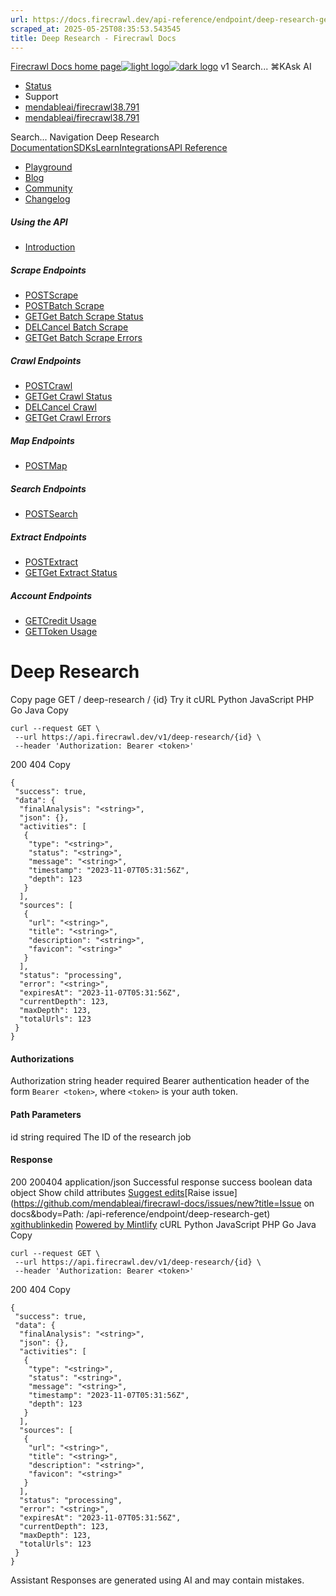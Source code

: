 ```yaml
---
url: https://docs.firecrawl.dev/api-reference/endpoint/deep-research-get
scraped_at: 2025-05-25T08:35:53.543545
title: Deep Research - Firecrawl Docs
---
```


[Firecrawl Docs home page![light logo](https://mintlify.s3.us-west-1.amazonaws.com/firecrawl/logo/logo.png)![dark logo](https://mintlify.s3.us-west-1.amazonaws.com/firecrawl/logo/logo-dark.png)](https://firecrawl.dev)
v1
Search...
⌘KAsk AI
  * [Status](https://firecrawl.betteruptime.com)
  * Support
  * [mendableai/firecrawl38.791](https://github.com/mendableai/firecrawl)
  * [mendableai/firecrawl38.791](https://github.com/mendableai/firecrawl)


Search...
Navigation
Deep Research
[Documentation](https://docs.firecrawl.dev/introduction)[SDKs](https://docs.firecrawl.dev/sdks/overview)[Learn](https://www.firecrawl.dev/blog/category/tutorials)[Integrations](https://www.firecrawl.dev/app)[API Reference](https://docs.firecrawl.dev/api-reference/introduction)
* [Playground](https://firecrawl.dev/playground)
* [Blog](https://firecrawl.dev/blog)
* [Community](https://discord.gg/gSmWdAkdwd)
* [Changelog](https://firecrawl.dev/changelog)
##### Using the API
  * [Introduction](https://docs.firecrawl.dev/api-reference/introduction)


##### Scrape Endpoints
  * [POSTScrape](https://docs.firecrawl.dev/api-reference/endpoint/scrape)
  * [POSTBatch Scrape](https://docs.firecrawl.dev/api-reference/endpoint/batch-scrape)
  * [GETGet Batch Scrape Status](https://docs.firecrawl.dev/api-reference/endpoint/batch-scrape-get)
  * [DELCancel Batch Scrape](https://docs.firecrawl.dev/api-reference/endpoint/batch-scrape-delete)
  * [GETGet Batch Scrape Errors](https://docs.firecrawl.dev/api-reference/endpoint/batch-scrape-get-errors)


##### Crawl Endpoints
  * [POSTCrawl](https://docs.firecrawl.dev/api-reference/endpoint/crawl-post)
  * [GETGet Crawl Status](https://docs.firecrawl.dev/api-reference/endpoint/crawl-get)
  * [DELCancel Crawl](https://docs.firecrawl.dev/api-reference/endpoint/crawl-delete)
  * [GETGet Crawl Errors](https://docs.firecrawl.dev/api-reference/endpoint/crawl-get-errors)


##### Map Endpoints
  * [POSTMap](https://docs.firecrawl.dev/api-reference/endpoint/map)


##### Search Endpoints
  * [POSTSearch](https://docs.firecrawl.dev/api-reference/endpoint/search)


##### Extract Endpoints
  * [POSTExtract](https://docs.firecrawl.dev/api-reference/endpoint/extract)
  * [GETGet Extract Status](https://docs.firecrawl.dev/api-reference/endpoint/extract-get)


##### Account Endpoints
  * [GETCredit Usage](https://docs.firecrawl.dev/api-reference/endpoint/credit-usage)
  * [GETToken Usage](https://docs.firecrawl.dev/api-reference/endpoint/token-usage)


# Deep Research
Copy page
GET
/
deep-research
/
{id}
Try it
cURL
Python
JavaScript
PHP
Go
Java
Copy
```
curl --request GET \
 --url https://api.firecrawl.dev/v1/deep-research/{id} \
 --header 'Authorization: Bearer <token>'
```

200
404
Copy
```
{
 "success": true,
 "data": {
  "finalAnalysis": "<string>",
  "json": {},
  "activities": [
   {
    "type": "<string>",
    "status": "<string>",
    "message": "<string>",
    "timestamp": "2023-11-07T05:31:56Z",
    "depth": 123
   }
  ],
  "sources": [
   {
    "url": "<string>",
    "title": "<string>",
    "description": "<string>",
    "favicon": "<string>"
   }
  ],
  "status": "processing",
  "error": "<string>",
  "expiresAt": "2023-11-07T05:31:56Z",
  "currentDepth": 123,
  "maxDepth": 123,
  "totalUrls": 123
 }
}
```

#### Authorizations
[​](https://docs.firecrawl.dev/api-reference/endpoint/deep-research-get#authorization-authorization)
Authorization
string
header
required
Bearer authentication header of the form `Bearer <token>`, where `<token>` is your auth token.
#### Path Parameters
[​](https://docs.firecrawl.dev/api-reference/endpoint/deep-research-get#parameter-id)
id
string
required
The ID of the research job
#### Response
200
200404
application/json
Successful response
[​](https://docs.firecrawl.dev/api-reference/endpoint/deep-research-get#response-success)
success
boolean
[​](https://docs.firecrawl.dev/api-reference/endpoint/deep-research-get#response-data)
data
object
Show child attributes
[Suggest edits](https://github.com/mendableai/firecrawl-docs/edit/main/api-reference/endpoint/deep-research-get.mdx)[Raise issue](https://github.com/mendableai/firecrawl-docs/issues/new?title=Issue on docs&body=Path: /api-reference/endpoint/deep-research-get)
[x](https://x.com/firecrawl_dev)[github](https://github.com/mendableai/firecrawl)[linkedin](https://www.linkedin.com/company/firecrawl)
[Powered by Mintlify](https://mintlify.com/preview-request?utm_campaign=poweredBy&utm_medium=referral&utm_source=docs.firecrawl.dev)
cURL
Python
JavaScript
PHP
Go
Java
Copy
```
curl --request GET \
 --url https://api.firecrawl.dev/v1/deep-research/{id} \
 --header 'Authorization: Bearer <token>'
```

200
404
Copy
```
{
 "success": true,
 "data": {
  "finalAnalysis": "<string>",
  "json": {},
  "activities": [
   {
    "type": "<string>",
    "status": "<string>",
    "message": "<string>",
    "timestamp": "2023-11-07T05:31:56Z",
    "depth": 123
   }
  ],
  "sources": [
   {
    "url": "<string>",
    "title": "<string>",
    "description": "<string>",
    "favicon": "<string>"
   }
  ],
  "status": "processing",
  "error": "<string>",
  "expiresAt": "2023-11-07T05:31:56Z",
  "currentDepth": 123,
  "maxDepth": 123,
  "totalUrls": 123
 }
}
```

Assistant
Responses are generated using AI and may contain mistakes.

